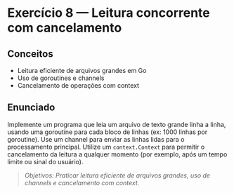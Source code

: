 # Exercício 8 — Leitura concorrente com cancelamento

## Conceitos
- Leitura eficiente de arquivos grandes em Go
- Uso de goroutines e channels
- Cancelamento de operações com context

## Enunciado
Implemente um programa que leia um arquivo de texto grande linha a linha, usando uma goroutine para cada bloco de linhas (ex: 1000 linhas por goroutine). Use um channel para enviar as linhas lidas para o processamento principal. Utilize um `context.Context` para permitir o cancelamento da leitura a qualquer momento (por exemplo, após um tempo limite ou sinal do usuário).

> _Objetivos: Praticar leitura eficiente de arquivos grandes, uso de channels e cancelamento com context._ 